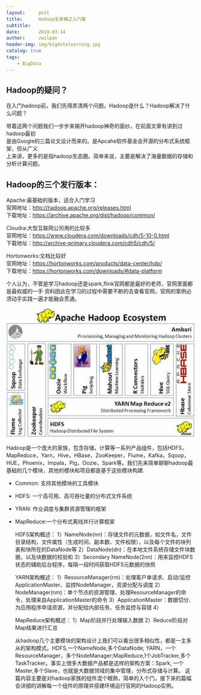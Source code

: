 ```yaml
---
layout:     post
title:      Hadoop全家桶之入门篇
subtitle:   
date:       2019-03-14
author:     zwilpan
header-img: img/bigdatalearning.jpg
catalog: true
tags:
    - BigData
---
```

## Hadoop的疑问？
在入门hadoop前，我们先得弄清两个问题。Hadoop是什么？Hadoop解决了什么问题？  

带着这两个问题我们一步步来揭开hadoop神奇的面纱，在前面文章有讲到过hadoop最初  
是由Google的三篇论文设计而来的。是Apcahe软件基金会开源的分布式系统框架，但从广义  
上来讲，更多的是指hadoop生态圈。简单来说，主要是解决了海量数据的存储和分析计算问题。

## Hadoop的三个发行版本：  
Apache:最基础的版本，适合入门学习  
	官网地址：http://hadoop.apache.org/releases.html  
	下载地址：https://archive.apache.org/dist/hadoop/common/
	
Cloudra:大型互联网公司用的比较多  
	官网地址：https://www.cloudera.com/downloads/cdh/5-10-0.html  
	下载地址：http://archive-primary.cloudera.com/cdh5/cdh/5/
	
Hortonworks:文档比较好   
	官网地址：https://hortonworks.com/products/data-center/hdp/  
	下载地址：https://hortonworks.com/downloads/#data-platform  
	
个人认为，不管是学习hadoop还是spark,flink官网都是最好的老师，官网里面都是最权威的一手 资料因此在学习的过程中需要不断的去查看官网，官网的案例必须动手实践一遍才能融会贯通。

![avatar](/img/hadoopSystem.jpg)

Hadoop是一个庞大的家族，包含存储，计算等一系列产品组件，包括HDFS，MapReduce，Yarn，Hive，HBase，ZooKeeper，Flume，Kafka，Sqoop，HUE，Phoenix，Impala，Pig，Oozie，Spark等。我们先来简单聊聊hadoop最基础的几个模块，其他的模块和项目都是基于这些模块构建.
+ Common: 支持其他模块的工具模块
+ HDFS: 一个高可用、高可吞吐量的分布式文件系统
+ YRAN: 作业调度与集群资源管理的框架
+ MapReduce:一个分布式离线并行计算框架
	
	HDFS架构概述：
		1）NameNode(nn)：存储文件的元数据，如文件名，文件目录结构，文件属性（生成时间、副本数、文件权限），以及每个文件的块列表和块所在的DataNode等
		2）DataNode(dn)：在本地文件系统存储文件块数据，以及块数据的校验和
		3）Secondary NameNode(2nn)：用来监控HDFS状态的辅助后台程序，每隔一段时间获取HDFS元数据的快照
		
	YARN架构概述：
		1）ResourceManager(rm)：处理客户单请求、启动/监控ApplicationMaster、监控NodeManager，资源分配与调度
		2）NodeManager(nm)：单个节点的资源管理、处理ResourceManager的命令，处理来自ApplicationMaster的命令
		3）ApplicationMaster：数据切分、为应用程序申请资源，并分配给内部任务、任务监控与容错
		4）
	
	MapReduce架构概述：
		1）Map阶段并行处理输入数据
		2）Reduce阶段对Map结果进行汇总
		
	从hadoop几个主要模块的架构设计上我们可以看出很多相似性，都是一主多从的架构模式。HDFS,一个NameNode,多个DataNode;
	YARN，一个ResourceManager，多个NodeManager;MapReduce,1个JobTracker,多个TaskTracker。事实上很多大数据产品都是这样的架构方案：Spark,
	一个Master,多个Slave，也就是大数据领域的集中管理，分布式存储与计算。
		这篇内容主要是对hadoop家族的组件混个眼熟，简单的入个门，接下来的篇幅会详细的讲解每一个组件的原理并搭建环境运行官网的Hadoop实例。
	

